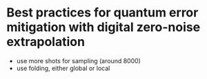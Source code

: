 # Best practices for quantum error mitigation with digital zero-noise extrapolation

- use more shots for sampling (around 8000)
- use folding, either global or local
